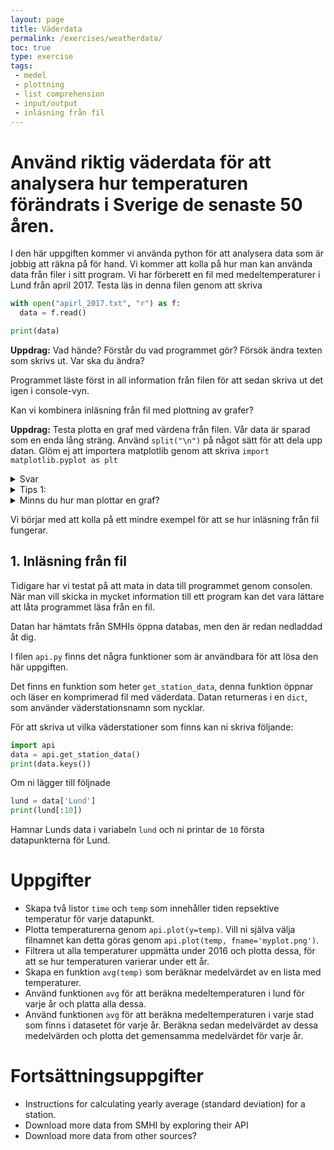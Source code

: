 ```yaml
---
layout: page
title: Väderdata
permalink: /exercises/weatherdata/
toc: true
type: exercise
tags:
 - medel
 - plottning
 - list comprehension
 - input/output
 - inläsning från fil
---
```


Använd riktig väderdata för att analysera hur temperaturen förändrats i Sverige de senaste 50 åren.
==========================================================================================================

I den här uppgiften kommer vi använda python för att analysera data som är jobbig att räkna på för hand. Vi kommer att kolla på hur man kan använda data från filer i sitt program. Vi har förberett en fil med medeltemperaturer i Lund från april 2017. Testa läs in denna filen genom att skriva

```python
with open("apirl_2017.txt", "r") as f:
  data = f.read()

print(data)  
```
**Uppdrag:** Vad hände? Förstår du vad programmet gör? Försök ändra texten som skrivs ut. Var ska du ändra?

Programmet läste först in all information från filen för att sedan skriva ut det igen i console-vyn.

Kan vi kombinera inläsning från fil med plottning av grafer?

**Uppdrag:** Testa plotta en graf med värdena från filen. Vår data är sparad som en enda lång sträng. Använd ```split("\n")``` på något sätt för att dela upp datan. Glöm ej att importera matplotlib genom att skriva ```import matplotlib.pyplot as plt```


<details>
<summary markdown="span">
Svar
</summary>
<p><code>f(x) = 2*x</code>
</p>
</details>

<details>
<summary markdown="span">
Tips 1:
</summary>
<ol>
Vi kan t.ex. använda ```data = data.split("\n")``` för att dela upp datan.
</ol>
</details>

<details>
<summary markdown="span">
Minns du hur man plottar en graf?
</summary>
<ol>
```plt.plot(data)```
</ol>
</details>

Vi börjar med att kolla på ett mindre exempel för att se hur inläsning från fil fungerar.

## 1. Inläsning från fil

Tidigare har vi testat på att mata in data till programmet genom consolen. När man vill skicka in mycket information till ett program kan det vara lättare att låta programmet läsa från en fil.





Datan har hämtats från SMHIs öppna databas, men den är redan nedladdad åt dig.

I filen ```api.py``` finns det några funktioner som är användbara för att lösa den här uppgiften.

Det finns en funktion som heter ```get_station_data```, denna funktion öppnar och läser en komprimerad fil med väderdata.
Datan returneras i en ```dict```, som använder väderstationsnamn som nycklar.

För att skriva ut vilka väderstationer som finns kan ni skriva följande:

```python
import api
data = api.get_station_data()
print(data.keys())
```

Om ni lägger till följnade
```python
lund = data['Lund']
print(lund[:10])
```
Hamnar Lunds data i variabeln `lund` och ni printar de `10` första datapunkterna för Lund.

# Uppgifter
- Skapa två listor `time` och `temp` som innehåller tiden repsektive temperatur för varje datapunkt.
- Plotta temperaturerna genom `api.plot(y=temp)`. Vill ni själva välja filnamnet kan detta göras genom `api.plot(temp, fname='myplot.png')`.
- Filtrera ut alla temperaturer uppmätta under 2016 och plotta dessa, för att se hur temperaturen varierar under ett år.
- Skapa en funktion `avg(temp)` som beräknar medelvärdet av en lista med temperaturer.
- Använd funktionen `avg` för att beräkna medeltemperaturen i lund för varje år och platta alla dessa.
- Använd funktionen `avg` för att beräkna medeltemperaturen i varje stad som finns i datasetet för varje år. Beräkna sedan medelvärdet av dessa medelvärden och plotta det gemensamma medelvärdet för varje år.



# Fortsättningsuppgifter
- Instructions for calculating yearly average (standard deviation) for a station.
- Download more data from SMHI by exploring their API
- Download more data from other sources?
